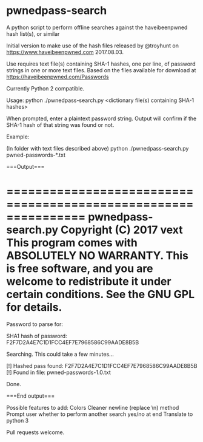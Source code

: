 # pwnedpass-search
A python script to perform offline searches against the haveibeenpwned hash list(s), or similar

Initial version to make use of the hash files released by @troyhunt on https://www.haveibeenpwned.com 2017.08.03.

Use requires text file(s) containing SHA-1 hashes, one per line, of password strings in one or more text files. Based on the files available for download at https://haveibeenpwned.com/Passwords

Currently Python 2 compatible.


Usage:
python ./pwnedpass-search.py <dictionary file(s) containing SHA-1 hashes>

When prompted, enter a plaintext password string. Output will confirm if the SHA-1 hash of that string was found or not.


Example:

(In folder with text files described above)
python ./pwnedpass-search.py pwned-passwords-*.txt


===Output===

===============================================================
pwnedpass-search.py  Copyright (C) 2017  vext
This program comes with ABSOLUTELY NO WARRANTY.
This is free software, and you are welcome to redistribute it
under certain conditions. See the GNU GPL for details.
===============================================================

Password to parse for:

SHA1 hash of password: F2F7D2A4E7C1D1FCC4EF7E7968586C99AADE8B5B

Searching. This could take a few minutes...

[!] Hashed pass found: F2F7D2A4E7C1D1FCC4EF7E7968586C99AADE8B5B
[!] Found in file: pwned-passwords-1.0.txt

Done.

===End output===


Possible features to add:
  Colors
  Cleaner newline (replace \n) method
  Prompt user whether to perform another search yes/no at end
  Translate to python 3

Pull requests welcome.
